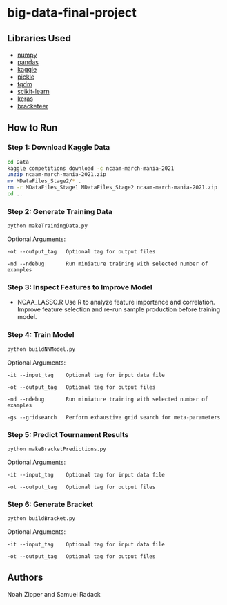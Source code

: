 # big-data-final-project

## Libraries Used
- [numpy](https://numpy.org/)
- [pandas](https://pandas.pydata.org/)
- [kaggle](https://www.kaggle.com/docs/api)
- [pickle](https://docs.python.org/3/library/pickle.html)
- [tqdm](https://github.com/tqdm/tqdm)
- [scikit-learn](https://scikit-learn.org/stable/index.html)
- [keras](https://keras.io/)
- [bracketeer](https://github.com/cshaley/bracketeer)

## How to Run

### Step 1: Download Kaggle Data
```bash
cd Data
kaggle competitions download -c ncaam-march-mania-2021
unzip ncaam-march-mania-2021.zip
mv MDataFiles_Stage2/* .
rm -r MDataFiles_Stage1 MDataFiles_Stage2 ncaam-march-mania-2021.zip
cd ..
```

### Step 2: Generate Training Data
```bash
python makeTrainingData.py
```

Optional Arguments:
```
-ot --output_tag   Optional tag for output files

-nd --ndebug       Run miniature training with selected number of examples 
```

### Step 3: Inspect Features to Improve Model
- NCAA_LASSO.R
Use R to analyze feature importance and correlation. Improve feature selection and re-run sample production before training model.

### Step 4: Train Model
```bash
python buildNNModel.py
```

Optional Arguments:
```
-it --input_tag    Optional tag for input data file

-ot --output_tag   Optional tag for output files

-nd --ndebug       Run miniature training with selected number of examples 

-gs --gridsearch   Perform exhaustive grid search for meta-parameters
```

### Step 5: Predict Tournament Results
```bash
python makeBracketPredictions.py
```

Optional Arguments:
```
-it --input_tag    Optional tag for input data file

-ot --output_tag   Optional tag for output files
```

### Step 6: Generate Bracket
```bash
python buildBracket.py
```

Optional Arguments:
```
-it --input_tag    Optional tag for input data file

-ot --output_tag   Optional tag for output files
```

## Authors
Noah Zipper and Samuel Radack